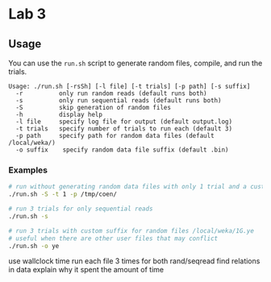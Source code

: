 # Lab 3

## Usage

You can use the `run.sh` script to generate random files, compile, and run the trials.

```text
Usage: ./run.sh [-rsSh] [-l file] [-t trials] [-p path] [-s suffix]
  -r          only run random reads (default runs both)
  -s          only run sequential reads (default runs both)
  -S          skip generation of random files
  -h          display help
  -l file     specify log file for output (default output.log)
  -t trials   specify number of trials to run each (default 3)
  -p path     specify path for random data files (default /local/weka/)
  -o suffix    specify random data file suffix (default .bin)
```

### Examples

```bash
# run without generating random data files with only 1 trial and a custom directory for the random files
./run.sh -S -t 1 -p /tmp/coen/

# run 3 trials for only sequential reads
./run.sh -s

# run 3 trials with custom suffix for random files /local/weka/1G.ye
# useful when there are other user files that may conflict
./run.sh -o ye
```

use wallclock time
run each file 3 times for both rand/seqread
find relations in data
explain why it spent the amount of time
